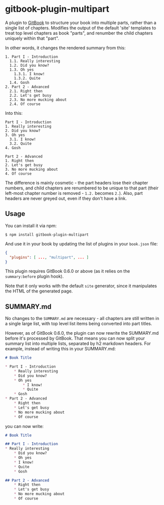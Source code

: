 # gitbook-plugin-multipart

A plugin to [GitBook](https://www.gitbook.io) to structure your book into multiple parts, rather than a single list of chapters. Modifies the output of the default 'site' templates to treat top level chapters as book "parts", and renumber the child chapters uniquely within that "part".

In other words, it changes the rendered summary from this:

    1. Part I - Introduction
      1.1. Really interesting
      1.2. Did you know?
      1.3. Oh yes
        1.3.1. I know!
        1.3.2. Quite
      1.4. Gosh
    2. Part 2 - Advanced
      2.1. Right then
      2.2. Let's get busy
      2.3. No more mucking about
      2.4. Of course

Into this:

    Part I - Introduction
    1. Really interesting
    2. Did you know?
    3. Oh yes
      3.1. I know!
      3.2. Quite
    4. Gosh

    Part 2 - Advanced
    1. Right then
    2. Let's get busy
    3. No more mucking about
    4. Of course

The difference is mainly cosmetic - the part headers lose their chapter numbers, and child chapters are renumbered to be unique to that part (their left-most chapter number is removed - `1.2.` becomes `2.`). Also, part headers are never greyed out, even if they don't have a link.

## Usage

You can install it via npm:

    $ npm install gitbook-plugin-multipart

And use it in your book by updating the list of plugins in your `book.json` file:

```json
{
  "plugins": [ ..., "multipart", ... ]
}
```

This plugin requires GitBook 0.6.0 or above (as it relies on the `summary:before` plugin hook).

Note that it only works with the default `site` generator, since it manipulates the HTML of the generated page.

## SUMMARY.md

No changes to the `SUMMARY.md` are necessary - all chapters are still written in a single large list, with top level list items being converted into part titles.

However, as of GitBook 0.6.0, the plugin can now rewrite the SUMMARY.md before it's processed by GitBook. That means you can now split your summary list into multiple lists, separated by h2 markdown headers. For example, instead of writing this in your SUMMARY.md:

```markdown
# Book Title

* Part I - Introduction
    * Really interesting
    * Did you know?
    * Oh yes
        * I know!
        * Quite
    * Gosh
* Part 2 - Advanced
    * Right then
    * Let's get busy
    * No more mucking about
    * Of course
```

you can now write:

```markdown
# Book Title

## Part I - Introduction
* Really interesting
    * Did you know?
    * Oh yes
    * I know!
    * Quite
    * Gosh

## Part 2 - Advanced
    * Right then
    * Let's get busy
    * No more mucking about
    * Of course
```

